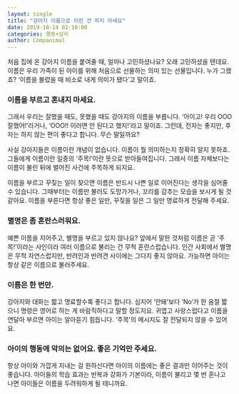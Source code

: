 ```yaml
---
layout: single
title: "강아지 이름으로 이런 건 하지 마세요"
date: 2019-10-14 02:10:00
categories: 행동+심리
author: Companimal
---
```


처음 집에 온 강아지 이름을 붙여줄 때, 얼마나 고민하셨나요? 오래 고민하셨을 텐데요. 이름은 우리 가족이 된 아이를 위해 처음으로 선물하는 의미 있는 선물입니다. 누가 그랬죠? ‘이름을 불렀을 때 비소로 내게 의미가 됐다’고 말이죠.

### 이름을 부르고 혼내지 마세요.

그래서 우리는 잘했을 때도, 못했을 때도 강아지의 이름을 부릅니다. ‘아이고! 우리 OOO 잘했어!’라거나, ‘OOO!! 이러면 안 된다고 했지!’라고 말이죠. 그런데, 전자는 좋지만, 후자는 하지 않는 편이 좋다고 합니다. 무슨 말일까요?

사실 강아지들은 이름이란 개념이 없습니다. 이름이 뭘 의미하는지 정확히 알지 못하죠. 그들에게 이름이란 일종의 ‘주목!’이란 뜻으로 받아들여집니다. 그래서 이름 자체보다는 이름이 불린 뒤에 벌어진 사건에 주목하게 되지요.

이름을 부르고 꾸짖는 일이 잦으면 이름은 반드시 나쁜 일로 이어진다는 생각을 심어줄 수 있습니다. 그때부터는 이름만 불러도 도망가거나, 꼬리를 감추는 모습을 보시게 될 것 같아요. 이름을 부른다면 항상 좋은 일만, 꾸짖을 일은 그 일만 명료하게 전달해 주세요.

### 별명은 좀 혼란스러워요.

예쁜 이름을 지어주고, 별명을 부르고 있지 않나요? 앞에서 말한 것처럼 이름은 곧 ‘주목!’이라는 사인이라 여러 이름으로 불리는 건 무척 혼란스럽습니다. 인간 사회에서 별명은 무척 자연스럽지만, 반려인과 반려견 사이에는 그다지 좋지 않아요. 가능하면 아이는 항상 같은 이름으로 불러주세요.

### 이름은 한 번만.

강아지와 대화는 짧고 명료할수록 좋다고 합니다. 심지어 ‘안돼’보다 ‘No’가 한 음절 짧으니 명령은 영어로 하는 게 바람직하다고 말할 정도지요. 귀엽고 사랑스럽다고 이름을 연달아 부르면 아이는 알아듣기 힘듭니다. ‘주목’의 메시지도 잘 전달되지 않을 수 있어요.

### 아이의 행동에 악의는 없어요. 좋은 기억만 주세요.

항상 아이와 가깝게 지내는 걸 원하신다면 아이의 이름에는 좋은 결과만 이어주는 것이 좋습니다. 아이들의 학습 효과는 반복과 강화가 기본이라, 이름이 불리고 몇 번 혼나고 나면 아이들은 이름을 두려워하게 될 테니까요.
